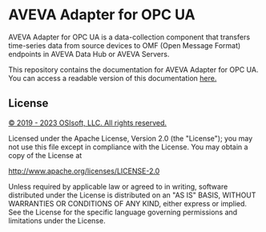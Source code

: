 # AVEVA Adapter for OPC UA

AVEVA Adapter for OPC UA is a data-collection component that transfers time-series data from source devices to OMF (Open Message Format) endpoints in AVEVA Data Hub or AVEVA Servers.

This repository contains the documentation for AVEVA Adapter for OPC UA. You can access a readable version of this documentation [here.](https://docs.osisoft.com/bundle/AVEVA-Adapter-opc-ua/)

## License

<a href="https://www.osisoft.com/copyright/">© 2019 - 2023 OSIsoft, LLC. All rights reserved.</a>

Licensed under the Apache License, Version 2.0 (the "License"); you may not use this file except in compliance with the License. You may obtain a copy of the License at

http://www.apache.org/licenses/LICENSE-2.0

Unless required by applicable law or agreed to in writing, software distributed under the License is distributed on an "AS IS" BASIS, WITHOUT WARRANTIES OR CONDITIONS OF ANY KIND, either express or implied. See the License for the specific language governing permissions and limitations under the License.
